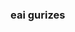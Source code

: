 ### eai gurizes

<!--
**Di889/Di889** is a ✨ _special_ ✨ repository because its `README.md` (this file) appears on your GitHub profile.

Here are some ideas to get you started:

- 🔭 I’m currently working on nothing
- 🌱 I’m currently learning a bit of programation
- 👯 I’m looking to collaborate on nothing in priority
- 🤔 I’m looking for help with nothing
- 💬 Ask me about what do you like ?
- 📫 How to reach me: For this page and for my email diogenes.steca@gmail.com
- 😀 Pronouns: gurizinho
- ⚡ Fun fact: none
-->
